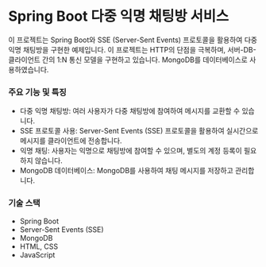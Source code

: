 # Spring Boot 다중 익명 채팅방 서비스

이 프로젝트는 Spring Boot와 SSE (Server-Sent Events) 프로토콜을 활용하여 다중 익명 채팅방을 구현한 예제입니다. 이 프로젝트는 HTTP의 단점을 극복하며, 서버-DB-클라이언트 간의 1:N 통신 모델을 구현하고 있습니다. MongoDB를 데이터베이스로 사용하였습니다.

### 주요 기능 및 특징
- 다중 익명 채팅방: 여러 사용자가 다중 채팅방에 참여하여 메시지를 교환할 수 있습니다.
- SSE 프로토콜 사용: Server-Sent Events (SSE) 프로토콜을 활용하여 실시간으로 메시지를 클라이언트에 전송합니다.
- 익명 채팅: 사용자는 익명으로 채팅방에 참여할 수 있으며, 별도의 계정 등록이 필요하지 않습니다.
- MongoDB 데이터베이스: MongoDB를 사용하여 채팅 메시지를 저장하고 관리합니다.

### 기술 스택
- Spring Boot
- Server-Sent Events (SSE)
- MongoDB
- HTML, CSS
- JavaScript
